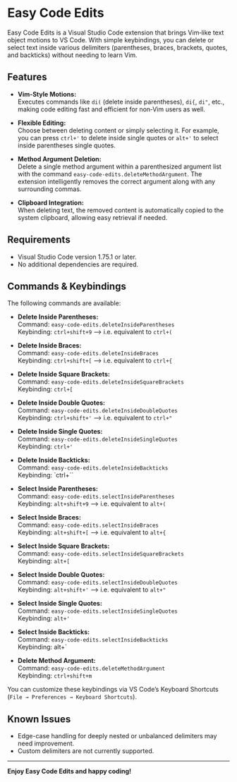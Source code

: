 # Easy Code Edits

Easy Code Edits is a Visual Studio Code extension that brings Vim‑like text object motions to VS Code. With simple keybindings, you can delete or select text inside various delimiters (parentheses, braces, brackets, quotes, and backticks) without needing to learn Vim.

## Features

- **Vim‑Style Motions:**  
  Executes commands like `di(` (delete inside parentheses), `di{`, `di"`, etc., making code editing fast and efficient for non‑Vim users as well.

- **Flexible Editing:**  
  Choose between deleting content or simply selecting it. For example, you can press `ctrl+'` to delete inside single quotes or `alt+'` to select inside parentheses single quotes.

- **Method Argument Deletion:**  
  Delete a single method argument within a parenthesized argument list with the command `easy-code-edits.deleteMethodArgument`. The extension intelligently removes the correct argument along with any surrounding commas.

- **Clipboard Integration:**  
  When deleting text, the removed content is automatically copied to the system clipboard, allowing easy retrieval if needed.



## Requirements

- Visual Studio Code version 1.75.1 or later.
- No additional dependencies are required.

## Commands & Keybindings

The following commands are available:

- **Delete Inside Parentheses:**  
  Command: `easy-code-edits.deleteInsideParentheses`  
  Keybinding: `ctrl+shift+9` --> i.e. equivalent to `ctrl+(`

- **Delete Inside Braces:**  
  Command: `easy-code-edits.deleteInsideBraces`  
  Keybinding: `ctrl+shift+[` --> i.e. equivalent to `ctrl+{`

- **Delete Inside Square Brackets:**  
  Command: `easy-code-edits.deleteInsideSquareBrackets`  
  Keybinding: `ctrl+[`

- **Delete Inside Double Quotes:**  
  Command: `easy-code-edits.deleteInsideDoubleQuotes`  
  Keybinding: `ctrl+shift+'` --> i.e. equivalent to `ctrl+"`

- **Delete Inside Single Quotes:**  
  Command: `easy-code-edits.deleteInsideSingleQuotes`  
  Keybinding: `ctrl+'`

- **Delete Inside Backticks:**  
  Command: `easy-code-edits.deleteInsideBackticks`  
  Keybinding: `ctrl+\``

- **Select Inside Parentheses:**  
  Command: `easy-code-edits.selectInsideParentheses`  
  Keybinding: `alt+shift+9` --> i.e. equivalent to `alt+(`

- **Select Inside Braces:**  
  Command: `easy-code-edits.selectInsideBraces`  
  Keybinding: `alt+shift+[` --> i.e. equivalent to `alt+{`

- **Select Inside Square Brackets:**  
  Command: `easy-code-edits.selectInsideSquareBrackets`  
  Keybinding: `alt+[`

- **Select Inside Double Quotes:**  
  Command: `easy-code-edits.selectInsideDoubleQuotes`  
  Keybinding: `alt+shift+'` --> i.e. equivalent to `alt+"`

- **Select Inside Single Quotes:**  
  Command: `easy-code-edits.selectInsideSingleQuotes`  
  Keybinding: `alt+'`

- **Select Inside Backticks:**  
  Command: `easy-code-edits.selectInsideBackticks`  
  Keybinding: alt+`

- **Delete Method Argument:**  
  Command: `easy-code-edits.deleteMethodArgument`  
  Keybinding: `ctrl+shift+m`

You can customize these keybindings via VS Code’s Keyboard Shortcuts (`File → Preferences → Keyboard Shortcuts`).

## Known Issues

- Edge-case handling for deeply nested or unbalanced delimiters may need improvement.
- Custom delimiters are not currently supported.


---

**Enjoy Easy Code Edits and happy coding!**
